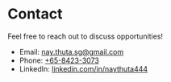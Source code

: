 # Contact

Feel free to reach out to discuss opportunities!

- Email: [nay.thuta.sg@gmail.com](mailto:nay.thuta.sg@gmail.com)
- Phone: [+65-8423-3073](tel:+6584233073)
- LinkedIn: [linkedin.com/in/naythuta444](https://www.linkedin.com/in/naythuta444)